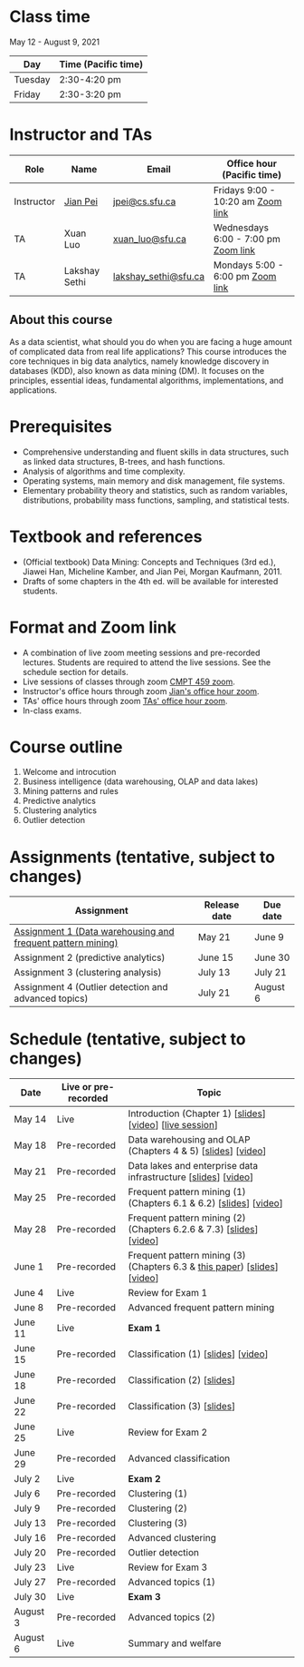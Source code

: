 # Class time
May 12 - August 9, 2021

| Day | Time (Pacific time) |
|---|---|
| Tuesday | 2:30-4:20 pm |
| Friday | 2:30-3:20 pm |

# Instructor and TAs

| Role | Name | Email | Office hour (Pacific time) |
|---|---|---|---|
| Instructor | [Jian Pei](http://www.cs.sfu.ca/~jpei) | jpei@cs.sfu.ca | Fridays 9:00 - 10:20 am [Zoom link](https://sfu.zoom.us/j/68175691648?pwd=VWp0cTUrZWNWdWVMWHFibHpZZ3RUdz09)|
| TA | Xuan Luo | xuan_luo@sfu.ca | Wednesdays 6:00 - 7:00 pm [Zoom link](https://sfu.zoom.us/j/67922370112?pwd=TnZzY0FzdERseVMyWnNkMFJZbGc3dz09) |
| TA | Lakshay Sethi | lakshay_sethi@sfu.ca | Mondays 5:00 - 6:00 pm [Zoom link](https://sfu.zoom.us/j/67922370112?pwd=TnZzY0FzdERseVMyWnNkMFJZbGc3dz09) |

## About this course

As a data scientist, what should you do when you are facing a huge amount of complicated data from real life applications? This course introduces the core techniques in big data analytics, namely knowledge discovery in databases (KDD), also known as data mining (DM). It focuses on the principles, essential ideas, fundamental algorithms, implementations, and applications.

# Prerequisites
- Comprehensive understanding and fluent skills in data structures, such as linked data structures, B-trees, and hash functions.
- Analysis of algorithms and time complexity.
- Operating systems, main memory and disk management, file systems.
- Elementary probability theory and statistics, such as random variables, distributions, probability mass functions, sampling, and statistical tests.

# Textbook and references
- (Official textbook) Data Mining: Concepts and Techniques (3rd ed.), Jiawei Han, Micheline Kamber, and Jian Pei, Morgan Kaufmann, 2011.
- Drafts of some chapters in the 4th ed. will be available for interested students.

# Format and Zoom link
- A combination of live zoom meeting sessions and pre-recorded lectures.  Students are required to attend the live sessions. See the schedule section for details.
- Live sessions of classes through zoom [CMPT 459 zoom](https://sfu.zoom.us/j/67922370112?pwd=TnZzY0FzdERseVMyWnNkMFJZbGc3dz09). 
- Instructor's office hours through zoom [Jian's office hour zoom](https://sfu.zoom.us/j/68175691648?pwd=VWp0cTUrZWNWdWVMWHFibHpZZ3RUdz09).
- TAs' office hours through zoom [TAs' office hour zoom](https://sfu.zoom.us/j/67922370112?pwd=TnZzY0FzdERseVMyWnNkMFJZbGc3dz09).
- In-class exams.  

# Course outline
1. Welcome and introcution
2. Business intelligence (data warehousing, OLAP and data lakes)
3. Mining patterns and rules
4. Predictive analytics
5. Clustering analytics
6. Outlier detection

# Assignments (tentative, subject to changes)

| Assignment | Release date | Due date |
|---|---|---|
| [Assignment 1 (Data warehousing and frequent pattern mining)](https://www.cs.sfu.ca/CourseCentral/Hypermail/cmpt-459/att-0008/459Assignment1.pdf) | May 21 | June 9 |
| Assignment 2 (predictive analytics) | June 15 | June 30 |
| Assignment 3 (clustering analysis) | July 13 | July 21 |
| Assignment 4 (Outlier detection and advanced topics) | July 21 | August 6 |

# Schedule (tentative, subject to changes)

| Date | Live or pre-recorded | Topic |
|---|---|---|
| May 14 | Live | Introduction (Chapter 1) [[slides](https://www.cs.sfu.ca/cc/459/jpei/21/459Introduction.pdf)] [[video](https://youtu.be/s0zgJRg-bI8)] [[live session](https://youtu.be/T3mXgObUeXU)] |
| May 18 | Pre-recorded | Data warehousing and OLAP (Chapters 4 & 5) [[slides](https://www.cs.sfu.ca/cc/459/jpei/21/459DataWarehousing.pdf)] [[video](https://youtu.be/ilFAj1dQPwo)] |
| May 21 | Pre-recorded | Data lakes and enterprise data infrastructure [[slides](https://www.cs.sfu.ca/cc/459/jpei/21/459DataLakes.pdf)] [[video](https://youtu.be/QTole3HuOBc)] |
| May 25 | Pre-recorded | Frequent pattern mining (1) (Chapters 6.1 & 6.2) [[slides](https://www.cs.sfu.ca/cc/459/jpei/21/459PatternMining.pdf)] [[video](https://youtu.be/Oh7rIMYQORo)] |
| May 28 | Pre-recorded | Frequent pattern mining (2) (Chapters 6.2.6 & 7.3) [[slides](https://www.cs.sfu.ca/cc/459/jpei/21/459PatternMining.pdf)] [[video](https://youtu.be/9PIFFyDa3_Y)]|
| June 1 | Pre-recorded | Frequent pattern mining (3) (Chapters 6.3 & [this paper](https://www.cs.sfu.ca/~jpei/publications/spg.pdf)) [[slides](https://www.cs.sfu.ca/cc/459/jpei/21/459PatternMining.pdf)] [[video](https://youtu.be/6coyl0kAEDg)] |
| June 4 | Live | Review for Exam 1 |
| June 8 | Pre-recorded  | Advanced frequent pattern mining |
| June 11 | Live | **Exam 1** |
| June 15 | Pre-recorded | Classification (1) [[slides](https://www.cs.sfu.ca/cc/459/jpei/21/459Classification.pdf)] [[video](https://youtu.be/Bc7T7o_8ALk)] |
| June 18 | Pre-recorded | Classification (2) [[slides](https://www.cs.sfu.ca/cc/459/jpei/21/459Classification.pdf)] |
| June 22 | Pre-recorded | Classification (3) [[slides](https://www.cs.sfu.ca/cc/459/jpei/21/459Classification.pdf)] |
| June 25 | Live | Review for Exam 2 |
| June 29 | Pre-recorded | Advanced classification |
| July 2 | Live | **Exam 2** |
| July 6 | Pre-recorded  | Clustering (1) |
| July 9 | Pre-recorded  | Clustering (2) |
| July 13 | Pre-recorded | Clustering (3) |
| July 16 | Pre-recorded | Advanced clustering |
| July 20 | Pre-recorded | Outlier detection |
| July 23 | Live | Review for Exam 3 |
| July 27 | Pre-recorded | Advanced topics (1) |
| July 30 | Live | **Exam 3** |
| August 3 | Pre-recorded | Advanced topics (2)|
| August 6 | Live | Summary and welfare |
